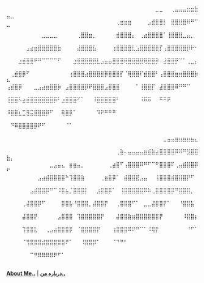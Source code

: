 ⠀⠀⠀⠀⠀⠀⠀⠀⠀⠀⠀⠀⠀⠀⠀⠀⠀⠀⠀⠀⠀⠀⠀⠀⠀⠀⠀⠀⠀⠀⠀⠀⠀⠀⠀⠀⠀⠀⣀⣀⠀⠀⢀⣤⣤⣤⣶⣶⣷⣤⣀
⠀⠀⠀⠀⠀⠀⠀⠀⠀⠀⠀⠀⠀⠀⠀⠀⠀⠀⠀⠀⠀⠀⠀⠀⠀⠀⠀⠀⢀⣶⣶⣶⠀⠀⠀⠀⣠⣾⣿⣿⡇⠀⣿⣿⣿⣿⠿⠛⠉⠉⠀
⠀⠀⠀⠀⠀⠀⠀⠀⠀⣀⣀⣀⣀⠀⠀⠀⠀⠀⢀⣿⣿⣶⡀⠀⠀⠀⠀⠀⣾⣿⣿⣿⡄⠀⢀⣴⣿⣿⣿⣿⠁⢸⣿⣿⣿⣀⣤⡀⠀⠀⠀
⠀⠀⠀⠀⠀⣠⣴⣶⣿⣿⣿⣿⣿⣷⠀⠀⠀⠀⣼⣿⣿⣿⣧⠀⠀⠀⠀⢰⣿⣿⣿⣿⣇⣠⣿⣿⣿⣿⣿⡏⢠⣿⣿⣿⣿⣿⡿⠗⠂⠀⠀
⠀⠀⠀⣰⣾⣿⣿⠟⠛⠉⠉⠉⠉⠋⠀⠀⠀⣰⣿⣿⣿⣿⣿⣇⣠⣤⣤⣿⣿⣿⢿⣿⣿⣿⣿⢿⣿⣿⡿⠀⣼⣿⣿⡟⠉⠁⢀⣀⡄⠀⠀
⠀⢀⣾⣿⡿⠋⠀⠀⠀⠀⠀⠀⠀⠀⠀⠀⢰⣿⣿⣿⣴⣿⣿⣿⣿⡿⣿⣿⣿⡏⠈⢿⣿⣿⠏⣾⣿⣿⠃⢠⣿⣿⣿⣶⣶⣿⣿⣿⡷⠦⠀
⢠⣾⣿⡿⠀⠀⠀⣀⣠⣴⣶⣿⣿⡷⠀⣠⣿⣿⣿⣿⡿⠟⣿⣿⣿⣠⣿⣿⣿⠀⠀⠀⠀⠁⢸⣿⣿⡏⠀⣼⣿⣿⣿⠿⠛⠛⠉⠀⠀⠀⠀
⢸⣿⣿⠣⣴⣾⣿⣿⣿⣿⣿⣿⡿⠃⣰⣿⣿⣿⠋⠁⠀⠀⠸⣿⣿⣿⣿⣿⠃⠀⠀⠀⠀⠀⠸⠿⠿⠀⠀⠛⠛⠟⠀⠀⠀⠀⠀⠀⠀⠀⠀
⠸⣿⣿⣆⣉⣻⣭⣿⣿⣿⡿⠋⠀⠀⢿⣿⡿⠁⠀⠀⠀⠀⠀⠹⠟⠛⠛⠛⠀⠀⠀⠀⠀⠀⠀⠀⠀⠀⠀⠀⠀⠀⠀⠀⠀⠀⠀⠀⠀⠀⠀
⠀⠙⠿⣿⣿⣿⣿⡿⠟⠋⠀⠀⠀⠀⠀⠈⠁⠀⠀⠀⠀⠀⠀⠀⠀⠀⠀⠀⠀⠀⠀⠀⠀⠀⠀⠀⠀⠀⠀⠀⠀⠀⠀⠀⠀⠀⠀⠀⠀⠀⠀
⠀⠀⠀⠀⠀⠀⠀⠀⠀⠀⠀⠀⠀⠀⠀⠀⠀⠀⠀⠀⠀⠀⠀⠀⠀⠀⠀⠀⠀⠀⠀⠀⠀⠀⠀⠀⠀⠀⠀⠀⣀⣤⣤⣶⣶⣶⣶⣦⣄⠀⠀
⠀⠀⠀⠀⠀⠀⠀⠀⠀⠀⠀⠀⠀⠀⠀⠀⠀⠀⠀⠀⠀⠀⠀⠀⠀⠀⠀⠀⢀⣷⠄⣤⣤⣤⣤⣶⣾⣷⣴⣿⣿⣿⣿⠿⠿⠛⣻⣿⣿⣷⡄
⠀⠀⠀⠀⠀⠀⠀⠀⠀⠀⠀⣀⣠⣤⣄⠀⣶⣶⣤⡀⠀⠀⠀⠀⠀⠀⢀⣴⣿⠋⢠⣿⣿⣿⠿⠛⠋⠉⠛⣿⣿⣿⠏⢀⣤⣾⣿⣿⡿⠋⠀
⠀⠀⠀⠀⠀⠀⠀⠀⣠⣴⣾⣿⣿⣿⣿⠓⢹⣿⣿⣷⠀⠀⠀⠀⢀⣶⣿⡿⠁⠀⣾⣿⣿⣟⣠⣤⠀⠀⢸⣿⣿⣿⣾⣿⣿⣿⡟⠋⠀⠀⠀
⠀⠀⠀⠀⠀⠀⣠⣾⣿⣿⡿⠛⠉⠸⣿⣦⡈⣿⣿⣿⡇⠀⠀⣰⣿⣿⡿⠁⠀⢸⣿⣿⣿⣿⣿⠿⠷⢀⣿⣿⣿⣿⡿⠛⣿⣿⣿⡀⠀⠀⠀
⠀⠀⠀⠀⢀⣼⣿⣿⡿⠋⠀⠀⠀⠀⣿⣿⣧⠘⣿⣿⣿⡀⣼⣿⣿⡟⠀⠀⢀⣿⣿⣿⠋⠁⠀⣀⣀⣼⣿⣿⡟⠁⠀⠀⠘⣿⣿⣧⠀⠀⠀
⠀⠀⠀⠀⣼⣿⣿⡟⠀⠀⠀⠀⠀⣠⣿⣿⣿⠀⢹⣿⣿⣿⣿⣿⡟⠀⠀⠀⣼⣿⣿⣷⣶⣿⣿⣿⣿⣿⣿⡟⠀⠀⠀⠀⠀⠸⣿⣿⡆⠀⠀
⠀⠀⠀⠀⢹⣿⣿⣇⠀⠀⢀⣠⣴⣿⣿⣿⡿⠀⠈⣿⣿⣿⣿⡟⠀⠀⠀⢰⣿⣿⣿⠿⠟⠛⠉⠁⠸⢿⡟⠀⠀⠀⠀⠀⠀⠀⠘⠋⠁⠀⠀
⠀⠀⠀⠀⠈⢻⣿⣿⣿⣾⣿⣿⣿⣿⣿⠟⠁⠀⠀⠸⣿⣿⡿⠁⠀⠀⠀⠈⠙⠛⠃⠀⠀⠀⠀⠀⠀⠀⠀⠀⠀⠀⠀⠀⠀⠀⠀⠀⠀⠀⠀
⠀⠀⠀⠀⠀⠀⠉⠛⠿⠿⠿⠿⠟⠋⠁⠀⠀⠀⠀⠀⠀⠀⠀⠀⠀⠀⠀⠀⠀⠀⠀⠀⠀⠀⠀⠀⠀⠀⠀⠀⠀⠀⠀⠀⠀⠀⠀⠀⠀⠀⠀

**[About Me..](https://github.com/LordKayaba/LordKayaba/blob/main/Resume.md)**   |   **[درباره من..](https://github.com/LordKayaba/LordKayaba/blob/main/ResumeFarsi.md)**

